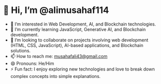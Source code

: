 # 👋 Hi, I’m @alimusahaf114

- 👀 I’m interested in Web Development, AI, and Blockchain technologies.
- 🌱 I’m currently learning JavaScript, Generative AI, and Blockchain development.
- 💞️ I’m looking to collaborate on projects involving web development (HTML, CSS, JavaScript), AI-based applications, and Blockchain solutions.
- 📫 How to reach me: musahafali43@gmail.com
- 😄 Pronouns: He/Him
- ⚡ Fun fact: I enjoy exploring new technologies and love to break down complex concepts into simple explanations. 
